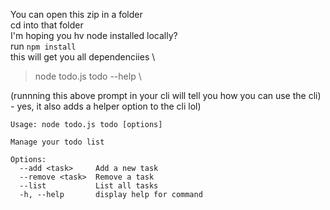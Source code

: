 You can open this zip in a folder \
cd into that folder \
I'm hoping you hv node installed locally? \
run `npm install` \
this will get you all dependenciies \
> node todo.js todo --help \

(runnning this above prompt in your cli will tell you how you can use the cli) - yes, it also adds a helper option to the cli lol)


```
Usage: node todo.js todo [options]

Manage your todo list

Options:
  --add <task>     Add a new task
  --remove <task>  Remove a task
  --list           List all tasks
  -h, --help       display help for command
```
